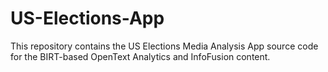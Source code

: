 # US-Elections-App
This repository contains the US Elections Media Analysis App source code for the BIRT-based OpenText Analytics and InfoFusion content.
